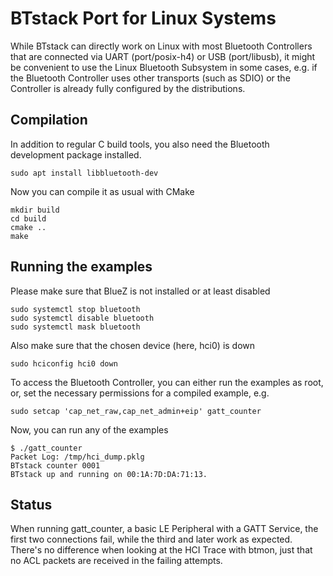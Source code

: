 # BTstack Port for Linux Systems

While BTstack can directly work on Linux with most Bluetooth Controllers that are connected via UART (port/posix-h4) or USB (port/libusb), it might be convenient to use the Linux Bluetooth Subsystem in some cases, e.g. if the Bluetooth Controller uses other transports (such as SDIO) or the Controller is already fully configured by the distributions.


## Compilation

In addition to regular C build tools, you also need the Bluetooth development package installed.

	sudo apt install libbluetooth-dev

Now you can compile it as usual with CMake

	mkdir build
	cd build
	cmake ..
	make


## Running the examples

Please make sure that BlueZ is not installed or at least disabled

	sudo systemctl stop bluetooth
	sudo systemctl disable bluetooth
	sudo systemctl mask bluetooth

Also make sure that the chosen device (here, hci0) is down

	sudo hciconfig hci0 down

To access the Bluetooth Controller, you can either run the examples as root, or, set the necessary permissions for a compiled example, e.g.

	sudo setcap 'cap_net_raw,cap_net_admin+eip' gatt_counter


Now, you can run any of the examples

	$ ./gatt_counter
	Packet Log: /tmp/hci_dump.pklg
	BTstack counter 0001
	BTstack up and running on 00:1A:7D:DA:71:13.


## Status

When running gatt_counter, a basic LE Peripheral with a GATT Service, the first two connections fail, while the third and later work as expected. There's no difference when looking at the HCI Trace with btmon, just that no ACL packets are received in the failing attempts.
